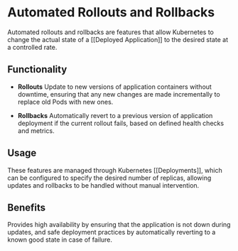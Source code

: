 # Automated Rollouts and Rollbacks

Automated rollouts and rollbacks are features that allow Kubernetes to change the actual state of a [[Deployed Application]] to the desired state at a controlled rate.

## Functionality

- **Rollouts** Update to new versions of application containers without downtime, ensuring that any new changes are made incrementally to replace old Pods with new ones.

- **Rollbacks** Automatically revert to a previous version of application deployment if the current rollout fails, based on defined health checks and metrics.

## Usage

These features are managed through Kubernetes [[Deployments]], which can be configured to specify the desired number of replicas, allowing updates and rollbacks to be handled without manual intervention.

## Benefits

Provides high availability by ensuring that the application is not down during updates, and safe deployment practices by automatically reverting to a known good state in case of failure.